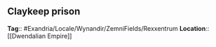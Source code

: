 ## Claykeep prison
**Tag**:: #Exandria/Locale/Wynandir/ZemniFields/Rexxentrum 
**Location**:: [[Dwendalian Empire]]